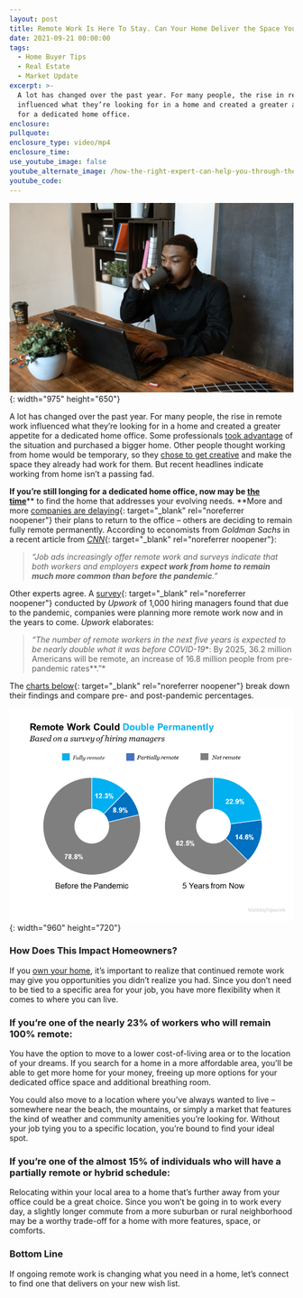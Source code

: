 ```yaml
---
layout: post
title: Remote Work Is Here To Stay. Can Your Home Deliver the Space You Need?
date: 2021-09-21 00:00:00
tags:
  - Home Buyer Tips
  - Real Estate
  - Market Update
excerpt: >-
  A lot has changed over the past year. For many people, the rise in remote work
  influenced what they’re looking for in a home and created a greater appetite
  for a dedicated home office. 
enclosure:
pullquote:
enclosure_type: video/mp4
enclosure_time:
use_youtube_image: false
youtube_alternate_image: /how-the-right-expert-can-help-you-through-the-overwhelming-market-10.png
youtube_code:
---
```

<!-- wp:cover {"url":"https://bt-wpstatic.freetls.fastly.net/wp-content/blogs.dir/7201/files/2021/09/pexels-rodnae-productions-5922397-scaled.jpg","id":587,"focalPoint":{"x":"0.51","y":"0.58"},"minHeight":468,"minHeightUnit":"px"} --><!-- wp:paragraph {"align":"center","placeholder":"Write title…","fontSize":"large"} -->

![](/pexels-rodnae-productions-5922397.jpg){: width="975" height="650"}
<!-- /wp:paragraph --><!-- /wp:cover --><!-- wp:paragraph -->

A lot has changed over the past year. For many people, the rise in remote work influenced what they’re looking for in a home and created a greater appetite for a dedicated home office. Some professionals&nbsp;[took advantage](https://www.buyandsellvero.com/blog/5-reasons-todays-housing-market-is-anything-but-normal/)&nbsp;of the situation and purchased a bigger home. Other people thought working from home would be temporary, so they&nbsp;[chose to get creative](https://www.mykcm.com/2021/08/12/the-best-use-of-time-and-money-when-it-comes-to-renovations/)&nbsp;and make the space they already had work for them. But recent headlines indicate working from home isn’t a passing fad.
<!-- /wp:paragraph --><!-- wp:paragraph -->

**If you’re still longing for a dedicated home office, now may be&nbsp;**[**the time**](https://www.buyandsellvero.com/blog/why-its-still-safe-to-sell-your-home/)**&nbsp;to find the home that addresses your evolving needs.&nbsp;**More and more&nbsp;[companies are delaying](https://www.forbes.com/sites/jackkelly/2021/09/02/after-almost-two-years-of-working-remotely-it-will-be-nearly-impossible-to-demand-people-to-return-to-the-office/?sh=6a3689743f79){: target="_blank" rel="noreferrer noopener"}&nbsp;their plans to return to the office – others are deciding to remain fully remote permanently. According to economists from&nbsp;*Goldman Sachs*&nbsp;in a recent article from&nbsp;[*CNN*](https://www.cnn.com/2021/08/02/economy/remote-working-economy/index.html){: target="_blank" rel="noreferrer noopener"}\:
<!-- /wp:paragraph --><!-- wp:quote -->

> *“Job ads increasingly offer remote work and surveys indicate that both workers and employers&nbsp;**expect work from home to remain much more common than before the pandemic**.”*<!-- /wp:quote --><!-- wp:paragraph -->

Other experts agree. A&nbsp;[survey](https://www.upwork.com/press/releases/economist-report-future-workforce){: target="_blank" rel="noreferrer noopener"}&nbsp;conducted by&nbsp;*Upwork*&nbsp;of 1,000 hiring managers found that due to the pandemic, companies were planning more remote work now and in the years to come.&nbsp;*Upwork*&nbsp;elaborates:
<!-- /wp:paragraph --><!-- wp:quote -->

> *“The number of remote workers in the next five years is expected to be nearly double what it was before COVID-19**\: By 2025, 36.2 million Americans will be remote, an increase of 16.8 million people from pre-pandemic rates**.”*<!-- /wp:quote --><!-- wp:paragraph -->

The&nbsp;[charts below](https://www.statista.com/chart/23781/remote-work-teams-departments/){: target="_blank" rel="noreferrer noopener"}&nbsp;break down their findings and compare pre- and post-pandemic percentages.
<!-- /wp:paragraph --><!-- wp:image {"align":"center","id":99367,"linkDestination":"custom"} -->

![](/20210921-mem-eng-2.png){: width="960" height="720"}
<!-- /wp:image --><!-- wp:heading {"level":3} -->

### **How Does This Impact Homeowners?**<!-- /wp:heading --><!-- wp:paragraph -->

If you&nbsp;[own your home](https://www.buyandsellvero.com/blog/sellers-are-in-a-sweet-spot/), it’s important to realize that continued remote work may give you opportunities you didn’t realize you had. Since you don’t need to be tied to a specific area for your job, you have more flexibility when it comes to where you can live.
<!-- /wp:paragraph --><!-- wp:heading {"level":3} -->

### **If you’re one of the nearly 23% of workers who will remain 100% remote:&nbsp;**<!-- /wp:heading --><!-- wp:paragraph -->

You have the option to move to a lower cost-of-living area or to the location of your dreams. If you search for a home in a more affordable area, you’ll be able to get more home for your money, freeing up more options for your dedicated office space and additional breathing room.
<!-- /wp:paragraph --><!-- wp:paragraph -->

You could also move to a location where you’ve always wanted to live – somewhere near the beach, the mountains, or simply a market that features the kind of weather and community amenities you’re looking for. Without your job tying you to a specific location, you’re bound to find your ideal spot.
<!-- /wp:paragraph --><!-- wp:heading {"level":3} -->

### **If you’re one of the almost 15% of individuals who will have a partially remote or hybrid schedule:**<!-- /wp:heading --><!-- wp:paragraph -->

Relocating within your local area to a home that’s further away from your office could be a great choice. Since you won’t be going in to work every day, a slightly longer commute from a more suburban or rural neighborhood may be a worthy trade-off for a home with more features, space, or comforts.
<!-- /wp:paragraph --><!-- wp:heading {"level":3} -->

### **Bottom Line**<!-- /wp:heading --><!-- wp:paragraph -->

If ongoing remote work is changing what you need in a home, let’s connect to find one that delivers on your new wish list.
<!-- /wp:paragraph -->
